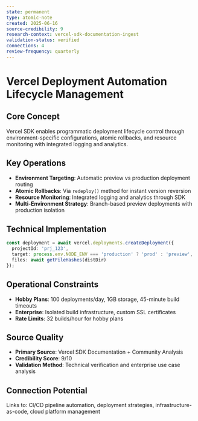 ```yaml
---
state: permanent
type: atomic-note
created: 2025-06-16
source-credibility: 9
research-context: vercel-sdk-documentation-ingest
validation-status: verified
connections: 4
review-frequency: quarterly
---
```


# Vercel Deployment Automation Lifecycle Management

## Core Concept

Vercel SDK enables programmatic deployment lifecycle control through environment-specific configurations, atomic rollbacks, and resource monitoring with integrated logging and analytics.

## Key Operations

- **Environment Targeting**: Automatic preview vs production deployment routing
- **Atomic Rollbacks**: Via `redeploy()` method for instant version reversion
- **Resource Monitoring**: Integrated logging and analytics through SDK
- **Multi-Environment Strategy**: Branch-based preview deployments with production isolation

## Technical Implementation

```typescript
const deployment = await vercel.deployments.createDeployment({
  projectId: 'prj_123',
  target: process.env.NODE_ENV === 'production' ? 'prod' : 'preview',
  files: await getFileHashes(distDir)
});
```

## Operational Constraints

- **Hobby Plans**: 100 deployments/day, 1GB storage, 45-minute build timeouts
- **Enterprise**: Isolated build infrastructure, custom SSL certificates
- **Rate Limits**: 32 builds/hour for hobby plans

## Source Quality

- **Primary Source**: Vercel SDK Documentation + Community Analysis
- **Credibility Score**: 9/10
- **Validation Method**: Technical verification and enterprise use case analysis

## Connection Potential

Links to: CI/CD pipeline automation, deployment strategies, infrastructure-as-code, cloud platform management